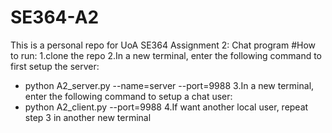# SE364-A2
This is a personal repo for UoA SE364 Assignment 2: Chat program
#How to run:
1.clone the repo
2.In a new terminal, enter the following command to first setup the server:
  * python A2_server.py --name=server --port=9988
3.In a new terminal, enter the following command to setup a chat user:
  * python A2_client.py --port=9988
4.If want another local user, repeat step 3 in another new terminal
